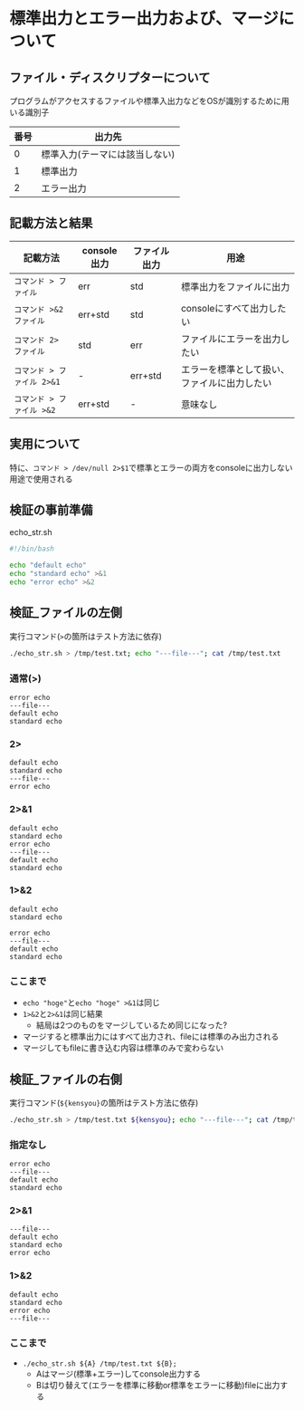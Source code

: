 # 標準出力とエラー出力および、マージについて

## ファイル・ディスクリプターについて

プログラムがアクセスするファイルや標準入出力などをOSが識別するために用いる識別子

番号|出力先
-|-
0|標準入力(テーマには該当しない)
1|標準出力
2|エラー出力

## 記載方法と結果

記載方法|console出力|ファイル出力|用途
-|-|-|-
`コマンド > ファイル`|err|std|標準出力をファイルに出力
`コマンド >&2 ファイル`|err+std|std|consoleにすべて出力したい
`コマンド 2> ファイル`|std|err|ファイルにエラーを出力したい
`コマンド > ファイル 2>&1`|-|err+std|エラーを標準として扱い、ファイルに出力したい
`コマンド > ファイル >&2`|err+std|-|意味なし

## 実用について

特に、`コマンド > /dev/null 2>$1`で標準とエラーの両方をconsoleに出力しない用途で使用される

## 検証の事前準備

echo_str.sh

```bash
#!/bin/bash

echo "default echo"
echo "standard echo" >&1
echo "error echo" >&2
```

## 検証_ファイルの左側

実行コマンド(`>`の箇所はテスト方法に依存)

```bash
./echo_str.sh > /tmp/test.txt; echo "---file---"; cat /tmp/test.txt
```

### 通常(>)

```plain
error echo
---file---
default echo
standard echo
```

### 2>

```plain
default echo
standard echo
---file---
error echo
```

### 2>&1

```plain
default echo
standard echo
error echo
---file---
default echo
standard echo
```

### 1>&2

```plain
default echo
standard echo

error echo
---file---
default echo
standard echo
```

### ここまで

- `echo "hoge"`と`echo "hoge" >&1`は同じ
- `1>&2`と`2>&1`は同じ結果
  - 結局は2つのものをマージしているため同じになった?
- マージすると標準出力にはすべて出力され、fileには標準のみ出力される
- マージしてもfileに書き込む内容は標準のみで変わらない

## 検証_ファイルの右側

実行コマンド(`${kensyou}`の箇所はテスト方法に依存)

```bash
./echo_str.sh > /tmp/test.txt ${kensyou}; echo "---file---"; cat /tmp/test.txt
```

### 指定なし

```plain
error echo
---file---
default echo
standard echo
```

### 2>&1

```plain
---file---
default echo
standard echo
error echo
```

### 1>&2

```plain
default echo
standard echo
error echo
---file---
```

### ここまで

- `./echo_str.sh ${A} /tmp/test.txt ${B};`
  - Aはマージ(標準+エラー)してconsole出力する
  - Bは切り替えて(エラーを標準に移動or標準をエラーに移動)fileに出力する